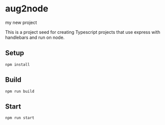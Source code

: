 # aug2node

my new project

This is a project seed for creating Typescript projects that use express with handlebars and run on node.

## Setup


`npm install`

## Build

`npm run build`


## Start


`npm run start`


